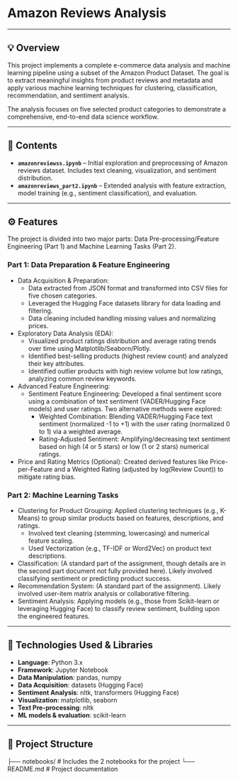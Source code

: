 # Amazon Reviews Analysis


---


## 💡 Overview

This project implements a complete e-commerce data analysis and machine learning pipeline using a subset of the Amazon Product Dataset. The goal is to extract meaningful insights from product reviews and metadata and apply various machine learning techniques for clustering, classification, recommendation, and sentiment analysis.

The analysis focuses on five selected product categories to demonstrate a comprehensive, end-to-end data science workflow.


---


## 📂 Contents
- **`amazonreviewss.ipynb`** – Initial exploration and preprocessing of Amazon reviews dataset. Includes text cleaning, visualization, and sentiment distribution.
- **`amazonreviews_part2.ipynb`** – Extended analysis with feature extraction, model training (e.g., sentiment classification), and evaluation.


---


## ⚙️ Features

The project is divided into two major parts: Data Pre-processing/Feature Engineering (Part 1) and Machine Learning Tasks (Part 2).

### Part 1: Data Preparation & Feature Engineering

- Data Acquisition & Preparation:
  - Data extracted from JSON format and transformed into CSV files for five chosen categories.
  - Leveraged the Hugging Face datasets library for data loading and filtering.
  - Data cleaning included handling missing values and normalizing prices.
- Exploratory Data Analysis (EDA):
  - Visualized product ratings distribution and average rating trends over time using Matplotlib/Seaborn/Plotly.
  - Identified best-selling products (highest review count) and analyzed their key attributes.
  - Identified outlier products with high review volume but low ratings, analyzing common review keywords.
- Advanced Feature Engineering:
  - Sentiment Feature Engineering: Developed a final sentiment score using a combination of text sentiment (VADER/Hugging Face models) and user ratings. Two
    alternative methods were explored:
    - Weighted Combination: Blending VADER/Hugging Face text sentiment (normalized -1 to +1) with the user rating (normalized 0 to 1) via a weighted average.
    - Rating-Adjusted Sentiment: Amplifying/decreasing text sentiment based on high (4 or 5 stars) or low (1 or 2 stars) numerical ratings.
- Price and Rating Metrics (Optional): Created derived features like Price-per-Feature and a Weighted Rating (adjusted by log(Review Count)) to mitigate rating bias.

### Part 2: Machine Learning Tasks

- Clustering for Product Grouping: Applied clustering techniques (e.g., K-Means) to group similar products based on features, descriptions, and ratings.
  - Involved text cleaning (stemming, lowercasing) and numerical feature scaling.
  - Used Vectorization (e.g., TF-IDF or Word2Vec) on product text descriptions.
- Classification: (A standard part of the assignment, though details are in the second part document not fully provided here). Likely involved classifying sentiment or predicting product success.
- Recommendation System: (A standard part of the assignment). Likely involved user-item matrix analysis or collaborative filtering.
- Sentiment Analysis: Applying models (e.g., those from Scikit-learn or leveraging Hugging Face) to classify review sentiment, building upon the engineered features.


---


## 🧰 Technologies Used & Libraries
- **Language**: Python 3.x  
- **Framework**: Jupyter Notebook  
- **Data Manipulation**: pandas, numpy
- **Data Acquisition**: datasets (Hugging Face) 
- **Sentiment Analysis**: nltk, transformers (Hugging Face) 
- **Visualization**: matplotlib, seaborn 
- **Text Pre-processing**: nltk  
- **ML models & evaluation**: scikit-learn

---


## 📂 Project Structure

├── notebooks/      # Includes the 2 notebooks for the project
└── README.md       # Project documentation
